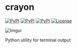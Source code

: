# crayon
[![PyPI](https://img.shields.io/pypi/v/crayon.svg)](https://pypi.python.org/pypi/crayon/) [![PyPI](https://img.shields.io/pypi/status/crayon.svg)](https://pypi.python.org/pypi/crayon/) [![PyPI](https://img.shields.io/pypi/pyversions/crayon.svg)](https://pypi.python.org/pypi/crayon/) [![License](https://img.shields.io/badge/license-MIT-lightgrey.svg)](https://raw.githubusercontent.com/lukaskubis/crayon/master/LICENSE)

![Imgur](http://i.imgur.com/LznDkYy.gif)

Python utility for terminal output
